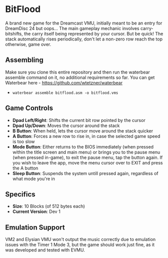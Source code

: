 # BitFlood
A brand new game for the Dreamcast VMU, initially meant to be an entry for DreamDisc 24 but oops... The main gameplay mechanic involves carry-bitshifts, the carry itself being represented by your cursor. But be quick! The stack automatically rises periodically, don't let a non-zero row reach the top otherwise, game over.

## Assembling
Make sure you clone this entire repository and then run the waterbear assemble command on it, no additional requirements so far. You can get Waterbear here - https://github.com/wtetzner/waterbear
- `waterbear assemble bitflood.asm -o bitflood.vms`

## Game Controls
- **Dpad Left/Right**: Shifts the current bit row pointed by the cursor
- **Dpad Up/Down**: Moves the cursor around the stack
- **B Button**: When held, lets the cursor move around the stack quicker
- **A Button**: Forces a new row to rise in, in case the selected game speed is too slow
- **Mode Button**: Either returns to the BIOS immediately (when pressed within the title screen and main menu) or brings you to the pause menu (when pressed in-game), to exit the pause menu, tap the button again. If you wish to leave the app, move the menu cursor over to EXIT and press the A button
- **Sleep Button**: Suspends the system untill pressed again, regardless of what mode you're in

## Specifics
- **Size**: 10 Blocks (of 512 bytes each)
- **Current Version**: Dev 1

## Emulation Support
VM2 and Elysian VMU won't output the music correctly due to emulation issues with the Timer 1 Mode 3, but the game should work just fine, as it was developed and tested with EVMU.
